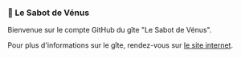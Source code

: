 ### 🏡 Le Sabot de Vénus
Bienvenue sur le compte GitHub du gîte "Le Sabot de Vénus".

Pour plus d'informations sur le gîte, rendez-vous sur [le site internet](https://gitesabotdevenus.github.com).

